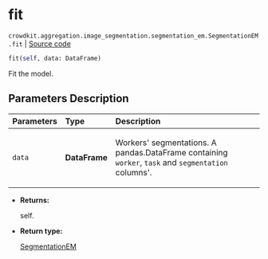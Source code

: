 # fit
`crowdkit.aggregation.image_segmentation.segmentation_em.SegmentationEM.fit` | [Source code](https://github.com/Toloka/crowd-kit/blob/v1.2.0/crowdkit/aggregation/image_segmentation/segmentation_em.py#L145)

```python
fit(self, data: DataFrame)
```

Fit the model.

## Parameters Description

| Parameters | Type | Description |
| :----------| :----| :-----------|
`data`|**DataFrame**|<p>Workers&#x27; segmentations. A pandas.DataFrame containing `worker`, `task` and `segmentation` columns&#x27;.</p>

* **Returns:**

  self.

* **Return type:**

  [SegmentationEM](crowdkit.aggregation.image_segmentation.segmentation_em.SegmentationEM.md)
